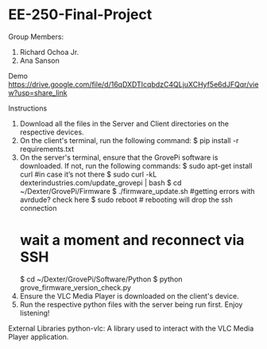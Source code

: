 # EE-250-Final-Project

Group Members:
1. Richard Ochoa Jr.
2. Ana Sanson

Demo
https://drive.google.com/file/d/16qDXDTIcqbdzC4QLjuXCHyf5e6dJFQqr/view?usp=share_link

Instructions
1. Download all the files in the Server and Client directories on the respective devices.
2. On the client's terminal, run the following command:
    $ pip install -r requirements.txt
3. On the server's terminal, ensure that the GrovePi software is downloaded. If not, run the following commands:
    $ sudo apt-get install curl #in case it’s not there
    $ sudo curl -kL dexterindustries.com/update_grovepi | bash
    $ cd ~/Dexter/GrovePi/Firmware
    $ ./firmware_update.sh #getting errors with avrdude? check here
    $ sudo reboot # rebooting will drop the ssh connection
    # wait a moment and reconnect via SSH
    $ cd ~/Dexter/GrovePi/Software/Python
    $ python grove_firmware_version_check.py
4. Ensure the VLC Media Player is downloaded on the client's device.
5. Run the respective python files with the server being run first. Enjoy listening!

External Libraries
python-vlc: A library used to interact with the VLC Media Player application.